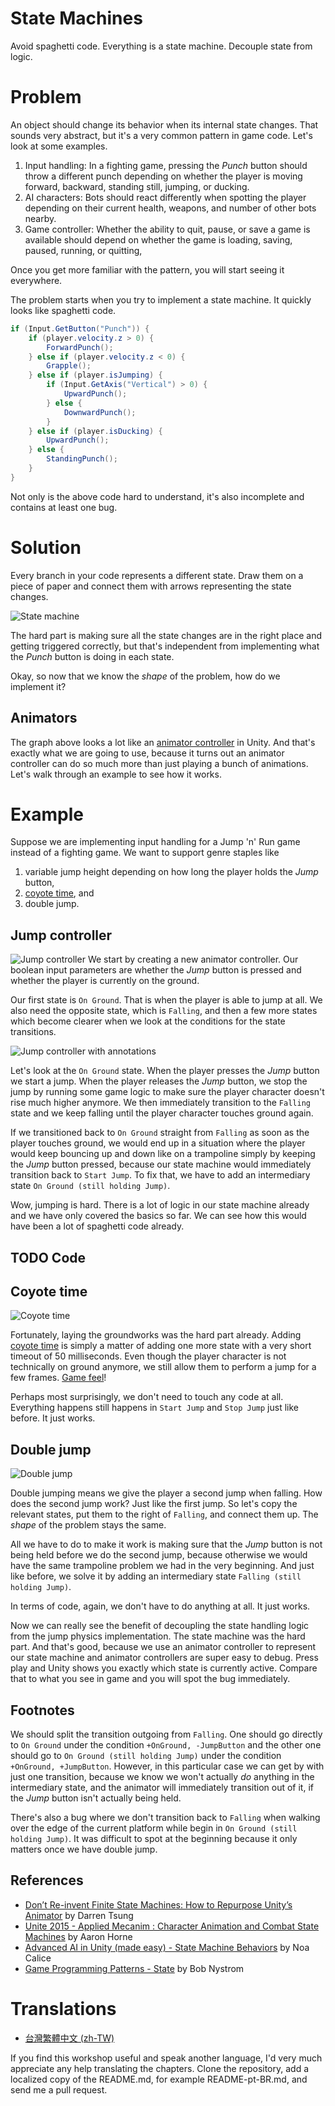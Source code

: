 # State Machines
Avoid spaghetti code. Everything is a state machine. Decouple state from logic.

# Problem
An object should change its behavior when its internal state changes. That sounds very abstract, but it's a very common pattern in game code. Let's look at some examples.

1. Input handling: In a fighting game, pressing the *Punch* button should throw a different punch depending on whether the player is moving forward, backward, standing still, jumping, or ducking.
2. AI characters: Bots should react differently when spotting the player depending on their current health, weapons, and number of other bots nearby.
3. Game controller: Whether the ability to quit, pause, or save a game is available should depend on whether the game is loading, saving, paused, running, or quitting,

Once you get more familiar with the pattern, you will start seeing it everywhere.

The problem starts when you try to implement a state machine. It quickly looks like spaghetti code.

```csharp
if (Input.GetButton("Punch")) {
    if (player.velocity.z > 0) {
        ForwardPunch();
    } else if (player.velocity.z < 0) {
        Grapple();
    } else if (player.isJumping) {
        if (Input.GetAxis("Vertical") > 0) {
            UpwardPunch();
        } else {
            DownwardPunch();
        }
    } else if (player.isDucking) {
        UpwardPunch();
    } else {
        StandingPunch();
    }
}
```
Not only is the above code hard to understand, it's also incomplete and contains at least one bug.

# Solution
Every branch in your code represents a different state. Draw them on a piece of paper and connect them with arrows representing the state changes.

![State machine](./Documentation/StateMachine.png "Looks familiar?")

 The hard part is making sure all the state changes are in the right place and getting triggered correctly, but that's independent from implementing what the *Punch* button is doing in each state.

Okay, so now that we know the *shape* of the problem, how do we implement it?

## Animators
The graph above looks a lot like an [animator controller](https://docs.unity3d.com/Manual/Animator.html) in Unity. And that's exactly what we are going to use, because it turns out an animator controller can do so much more than just playing a bunch of animations. Let's walk through an example to see how it works.

# Example
Suppose we are implementing input handling for a Jump 'n' Run game instead of a fighting game. We want to support genre staples like
1. variable jump height depending on how long the player holds the *Jump* button,
2. [coyote time](https://celestegame.fandom.com/wiki/Moves#Coyote_Time), and
3. double jump.

## Jump controller
![Jump controller](./Documentation/JumpController.png "Jump around!")
We start by creating a new animator controller. Our boolean input parameters are whether the *Jump* button is pressed and whether the player is currently on the ground.

Our first state is `On Ground`. That is when the player is able to jump at all. We also need the opposite state, which is `Falling`, and then a few more states which become clearer when we look at the conditions for the state transitions.

![Jump controller with annotations](./Documentation/JumpController2.png "Spot the bug?")

Let's look at the `On Ground` state. When the player presses the *Jump* button we start a jump. When the player releases the *Jump* button, we stop the jump by running some game logic to make sure the player character doesn't rise much higher anymore. We then immediately transition to the `Falling` state and we keep falling until the player character touches ground again.

If we transitioned back to `On Ground` straight from `Falling` as soon as the player touches ground, we would end up in a situation where the player would keep bouncing up and down like on a trampoline simply by keeping the *Jump* button pressed, because our state machine would immediately transition back to `Start Jump`. To fix that, we have to add an intermediary state `On Ground (still holding Jump)`.

Wow, jumping is hard. There is a lot of logic in our state machine already and we have only covered the basics so far. We can see how this would have been a lot of spaghetti code already.

## TODO Code

## Coyote time
![Coyote time](./Documentation/CoyoteTime.png "Meep meep!")

Fortunately, laying the groundworks was the hard part already. Adding [coyote time](https://celestegame.fandom.com/wiki/Moves#Coyote_Time) is simply a matter of adding one more state with a very short timeout of 50 milliseconds. Even though the player character is not technically on ground anymore, we still allow them to perform a jump for a few frames. [Game feel](https://youtu.be/OfSpBoA6TWw?t=833)!

Perhaps most surprisingly, we don't need to touch any code at all. Everything happens still happens in `Start Jump` and `Stop Jump` just like before. It just works.

## Double jump
![Double jump](./Documentation/DoubleJump.png "If at first you don't succeed, jump again.")

Double jumping means we give the player a second jump when falling. How does the second jump work? Just like the first jump. So let's copy the relevant states, put them to the right of `Falling`, and connect them up. The *shape* of the problem stays the same.

All we have to do to make it work is making sure that the *Jump* button is not being held before we do the second jump, because otherwise we would have the same trampoline problem we had in the very beginning. And just like before, we solve it by adding an intermediary state `Falling (still holding Jump)`.

In terms of code, again, we don't have to do anything at all. It just works.

Now we can really see the benefit of decoupling the state handling logic from the jump physics implementation. The state machine was the hard part. And that's good, because we use an animator controller to represent our state machine and animator controllers are super easy to debug. Press play and Unity shows you exactly which state is currently active. Compare that to what you see in game and you will spot the bug immediately.

## Footnotes

We should split the transition outgoing from `Falling`. One should go directly to `On Ground` under the condition `+OnGround, -JumpButton` and the other one should go to `On Ground (still holding Jump)` under the condition `+OnGround, +JumpButton`. However, in this particular case we can get by with just one transition, because we know we won't actually *do* anything in the intermediary state, and the animator will immediately transition out of it, if the *Jump* button isn't actually being held.

There's also a bug where we don't transition back to `Falling` when walking over the edge of the current platform while begin in `On Ground (still holding Jump)`. It was difficult to spot at the beginning because it only matters once we have double jump.

## References

- [Don’t Re-invent Finite State Machines: How to Repurpose Unity’s Animator](https://medium.com/the-unity-developers-handbook/dont-re-invent-finite-state-machines-how-to-repurpose-unity-s-animator-7c6c421e5785) by Darren Tsung
- [Unite 2015 - Applied Mecanim : Character Animation and Combat State Machines](https://www.youtube.com/watch?v=Is9C4i4XyXk) by Aaron Horne
- [Advanced AI in Unity (made easy) - State Machine Behaviors](https://www.youtube.com/watch?v=dYi-i83sq5g) by Noa Calice
- [Game Programming Patterns - State](http://gameprogrammingpatterns.com/state.html) by Bob Nystrom

# Translations
- [台灣繁體中文 (zh-TW)](README-zh-TW.md)

If you find this workshop useful and speak another language, I'd very much appreciate any help translating the chapters. Clone the repository, add a localized copy of the README.md, for example README-pt-BR.md, and send me a pull request.
